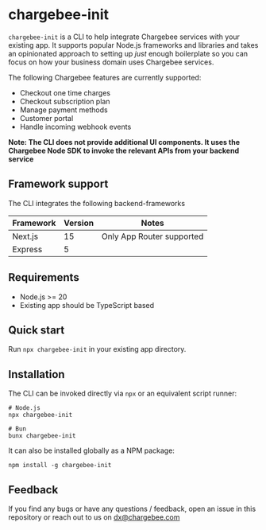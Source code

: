 # chargebee-init

`chargebee-init` is a CLI to help integrate Chargebee services with your existing app. It supports popular Node.js frameworks and libraries and takes an opinionated approach to setting up _just_ enough boilerplate so you can focus on how your business domain uses Chargebee services.

The following Chargebee features are currently supported:

* Checkout one time charges
* Checkout subscription plan
* Manage payment methods
* Customer portal
* Handle incoming webhook events

**Note: The CLI does not provide additional UI components. It uses the Chargebee Node SDK to invoke the relevant APIs from your backend service**


## Framework support

The CLI integrates the following backend-frameworks


| Framework | Version | Notes |
|-----------|---------|-------|
| Next.js   | 15   | Only App Router supported |
| Express   | 5 | |


## Requirements

* Node.js >= 20
* Existing app should be TypeScript based


## Quick start

Run `npx chargebee-init` in your existing app directory.


## Installation

The CLI can be invoked directly via `npx` or an equivalent script runner:

```
# Node.js
npx chargebee-init

# Bun
bunx chargebee-init
```

It can also be installed globally as a NPM package:

```
npm install -g chargebee-init
```

## Feedback

If you find any bugs or have any questions / feedback, open an issue in this repository or reach out to us on dx@chargebee.com